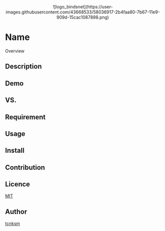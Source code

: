 <div align="center">
  ![logo_bindsnet](https://user-images.githubusercontent.com/43668533/58036917-2b4faa80-7b67-11e9-909d-15cac1087898.png)
</div>

Name
====

Overview

## Description

## Demo

## VS. 

## Requirement

## Usage

## Install

## Contribution

## Licence

[MIT](https://github.com/tcnksm/tool/blob/master/LICENCE)

## Author

[tcnksm](https://github.com/tcnksm)

